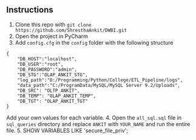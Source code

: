 ## Instructions
1. Clone this repo with `git clone https://github.com/ShresthaAnkit/DWBI.git`
2. Open the project in PyCharm
3. Add `config.cfg` in the `config` folder with the following structure
```
{
    "DB_HOST":"localhost",
    "DB_USER":"root",
    "DB_PASSWORD":"admin",
    "DB_STG":"OLAP_ANKIT_STG",
    "log_path":"D:/Programming/Python/College/ETL_Pipeline/logs",
    "data_path":"C:/ProgramData/MySQL/MySQL Server 9.2/Uploads",
    "DB_SRC": "OLTP_ANKIT",
    "DB_TEMP": "OLAP_ANKIT_TEMP",
    "DB_TGT": "OLAP_ANKIT_TGT"
}
```
Add your own values for each variable.
4. Open the `all_sql.sql` file in `sql_queries` directory and replace `ANKIT` with `YOUR_NAME` and run the entire file.
5. 
SHOW VARIABLES LIKE 'secure_file_priv';